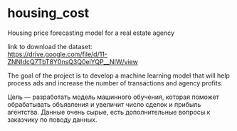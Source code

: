 # housing_cost
Housing price forecasting model for a real estate agency  

link to download the dataset:  
https://drive.google.com/file/d/11-ZNNIdcQ7TbT8Y0nsQ3Q0eiYQP__NIW/view  

The goal of the project is to develop a machine learning model that will help process ads and increase the number of transactions and agency profits.  

Цель — разработать модель машинного обучения, которая поможет обрабатывать объявления и увеличит число сделок и прибыль агентства. 
Данные очень сырые, есть дополнительные вопросы к заказчику по поводу данных.
